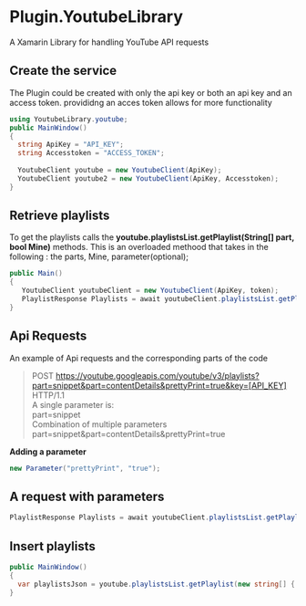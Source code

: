 # Plugin.YoutubeLibrary
A Xamarin Library for handling YouTube API requests

## Create the service
The Plugin could be created with only the api key or both an api key and an access token. provididng an acces token allows for more functionality
``` c#
using YoutubeLibrary.youtube;
public MainWindow()
{
  string ApiKey = "API_KEY";
  string Accesstoken = "ACCESS_TOKEN";
  
  YoutubeClient youtube = new YoutubeClient(ApiKey);
  YoutubeClient youtube2 = new YoutubeClient(ApiKey, Accesstoken);
}
``` 
## Retrieve playlists
To get the playlists calls the **youtube.playlistsList.getPlaylist(String[] part, bool Mine)** methods. This is an overloaded methood that takes in the following : the parts, Mine, parameter(optional); 

``` c#
public Main()
{
   YoutubeClient youtubeClient = new YoutubeClient(ApiKey, token);
   PlaylistResponse Playlists = await youtubeClient.playlistsList.getPlaylistAsync(new string[] { "snippet" }, true);
}
``` 

## Api Requests
An example of Api requests and the corresponding parts of the code

> POST https://youtube.googleapis.com/youtube/v3/playlists?part=snippet&part=contentDetails&prettyPrint=true&key=[API_KEY] HTTP/1.1 </br>
> A single parameter is: </br>
> part=snippet </br>
> Combination of multiple parameters </br>
> part=snippet&part=contentDetails&prettyPrint=true </br>

**Adding a parameter** 
 ``` c#
new Parameter("prettyPrint", "true");
``` 
## A request with parameters
```  c#
PlaylistResponse Playlists = await youtubeClient.playlistsList.getPlaylistAsync(new string[] { "snippet" }, true, new Parameter("prettyPrint", "true"));
``` 


## Insert playlists

``` c#
public MainWindow()
{
  var playlistsJson = youtube.playlistsList.getPlaylist(new string[] { "snippet", "contentDetails" }, true);
}
``` 
